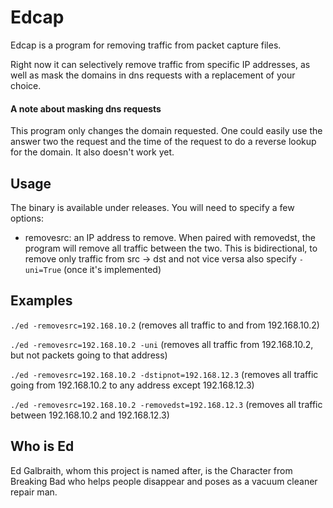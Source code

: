 # Edcap
Edcap is a program for removing traffic from packet capture files.

Right now it can selectively remove traffic from specific IP addresses, as well as mask the domains in dns requests with a replacement of your choice.

#### A note about masking dns requests
This program only changes the domain requested. One could easily use the answer two the request and the time of the request to do
a reverse lookup for the domain. It also doesn't work yet.

## Usage
The binary is available under releases.
You will need to specify a few options:
* removesrc: an IP address to remove. When paired with removedst, the program will remove all traffic between the two.
This is bidirectional, to remove only traffic from src -> dst and not vice versa also specify `-uni=True` (once it's implemented)

## Examples
`./ed -removesrc=192.168.10.2` (removes all traffic to and from 192.168.10.2)

`./ed -removesrc=192.168.10.2 -uni` (removes all traffic from 192.168.10.2, but not packets going to that address)

`./ed -removesrc=192.168.10.2 -dstipnot=192.168.12.3` (removes all traffic going from 192.168.10.2 to any address except 192.168.12.3)

`./ed -removesrc=192.168.10.2 -removedst=192.168.12.3` (removes all traffic between 192.168.10.2 and 192.168.12.3)

## Who is Ed
Ed Galbraith, whom this project is named after, is the Character from Breaking Bad who
helps people disappear and poses as a vacuum cleaner repair man.
